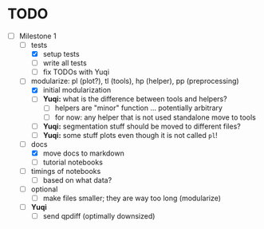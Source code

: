 # TODO

- [ ] Milestone 1
    - [ ] tests
        - [x] setup tests
        - [ ] write all tests
        - [ ] fix TODOs with Yuqi
    - [ ] modularize: pl (plot?), tl (tools), hp (helper), pp (preprocessing)
        - [x] initial modularization
        - [ ] **Yuqi:** what is the difference between tools and helpers?
            - [ ] helpers are "minor" function ... potentially arbitrary 
            - [ ] for now: any helper that is not used standalone move to tools
        - [ ] **Yuqi:** segmentation stuff should be moved to different files?
        - [ ] **Yuqi:** some stuff plots even though it is not called `pl`!
    - [ ] docs
        - [x] move docs to markdown
        - [ ] tutorial notebooks
    - [ ] timings of notebooks
        - [ ] based on what data?
    - [ ] optional
        - [ ] make files smaller; they are way too long (modularize)
    - [ ] **Yuqi**
        - [ ] send qpdiff (optimally downsized)

